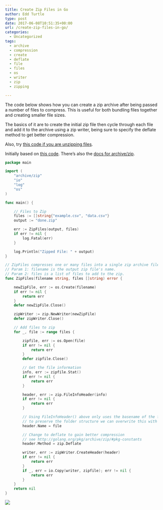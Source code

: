 ```yaml
---
title: Create Zip Files in Go
author: Edd Turtle
type: post
date: 2017-06-08T10:51:35+00:00
url: /create-zip-files-in-go/
categories:
  - Uncategorized
tags:
  - archive
  - compression
  - create
  - deflate
  - file
  - files
  - os
  - writer
  - zip
  - zipping

---
```

The code below shows how you can create a zip archive after being passed a number of files to compress. This is useful for both bundling files together and creating smaller file sizes.

The basics of it are to create the initial zip file then cycle through each file and add it to the archive using a zip writer, being sure to specify the deflate method to get better compression.

Also, try [this code if you are unzipping files][1].

Initially based on <a href="https://www.socketloop.com/tutorials/zip-compress-file-in-go" target="_blank">this code</a>. There&#8217;s also the <a href="https://golang.org/pkg/archive/zip/" target="_blank">docs for archive/zip</a>.

```go
package main

import (
    "archive/zip"
    "io"
    "log"
    "os"
)

func main() {

    // Files to Zip
    files := []string{"example.csv", "data.csv"}
    output := "done.zip"

    err := ZipFiles(output, files)
    if err != nil {
        log.Fatal(err)
    }

    log.Println("Zipped File: " + output)
}

// ZipFiles compresses one or many files into a single zip archive file.
// Param 1: filename is the output zip file's name.
// Param 2: files is a list of files to add to the zip.
func ZipFiles(filename string, files []string) error {

    newZipFile, err := os.Create(filename)
    if err != nil {
        return err
    }
    defer newZipFile.Close()

    zipWriter := zip.NewWriter(newZipFile)
    defer zipWriter.Close()

    // Add files to zip
    for _, file := range files {

        zipfile, err := os.Open(file)
        if err != nil {
            return err
        }
        defer zipfile.Close()

        // Get the file information
        info, err := zipfile.Stat()
        if err != nil {
            return err
        }

        header, err := zip.FileInfoHeader(info)
        if err != nil {
            return err
        }

        // Using FileInfoHeader() above only uses the basename of the file. If we want 
        // to preserve the folder structure we can overwrite this with the full path.
        header.Name = file

        // Change to deflate to gain better compression
        // see http://golang.org/pkg/archive/zip/#pkg-constants
        header.Method = zip.Deflate

        writer, err := zipWriter.CreateHeader(header)
        if err != nil {
            return err
        }
        if _, err = io.Copy(writer, zipfile); err != nil {
            return err
        }
    }
    return nil
}
```

![](/img/2017/create-zip.png)

 [1]: https://golangcode.com/unzip-files-in-go/